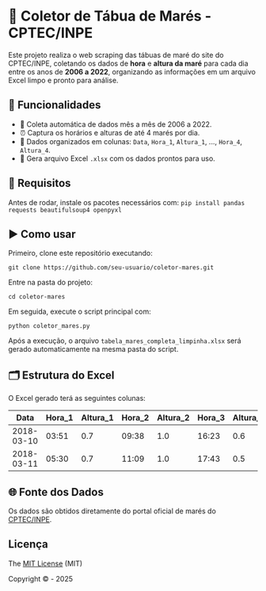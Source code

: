 # 🌊 Coletor de Tábua de Marés - CPTEC/INPE

Este projeto realiza o web scraping das tábuas de maré do site do CPTEC/INPE, coletando os dados de **hora** e **altura da maré** para cada dia entre os anos de **2006 a 2022**, organizando as informações em um arquivo Excel limpo e pronto para análise.

## 📌 Funcionalidades

- 🔄 Coleta automática de dados mês a mês de 2006 a 2022.
- ⏰ Captura os horários e alturas de até 4 marés por dia.
- 🧹 Dados organizados em colunas: `Data`, `Hora_1`, `Altura_1`, ..., `Hora_4`, `Altura_4`.
- 📁 Gera arquivo Excel `.xlsx` com os dados prontos para uso.

## 🔧 Requisitos

Antes de rodar, instale os pacotes necessários com: `pip install pandas requests beautifulsoup4 openpyxl`

## ▶️ Como usar

Primeiro, clone este repositório executando:  

`git clone https://github.com/seu-usuario/coletor-mares.git`

Entre na pasta do projeto:  

`cd coletor-mares`

Em seguida, execute o script principal com:  

`python coletor_mares.py`

Após a execução, o arquivo `tabela_mares_completa_limpinha.xlsx` será gerado automaticamente na mesma pasta do script.

## 🗂 Estrutura do Excel

O Excel gerado terá as seguintes colunas:

| Data       | Hora_1 | Altura_1 | Hora_2 | Altura_2 | Hora_3 | Altura_3 | Hora_4 | Altura_4 |
|------------|--------|----------|--------|----------|--------|----------|--------|----------|
| 2018-03-10 | 03:51  | 0.7      | 09:38  | 1.0      | 16:23  | 0.6      | 23:13  | 1.0      |
| 2018-03-11 | 05:30  | 0.7      | 11:09  | 1.0      | 17:43  | 0.5      |        |          |

## 🌐 Fonte dos Dados

Os dados são obtidos diretamente do portal oficial de marés do [CPTEC/INPE](http://ondas.cptec.inpe.br/~rondas/mares/).


## Licença 

The [MIT License]() (MIT)

Copyright :copyright: - 2025

